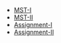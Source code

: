 - [MST-I](DesignOfSteelStructures.html)
- [MST-II](DesignOfSteelStructures.html)
- [Assignment-I]()
- [Assignment-II]()

